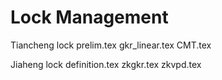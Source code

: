# Lock Management

Tiancheng lock prelim.tex gkr_linear.tex CMT.tex

Jiaheng lock definition.tex zkgkr.tex zkvpd.tex
